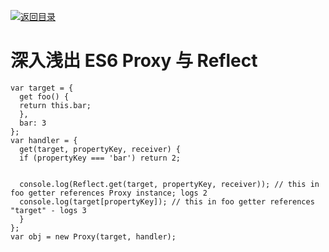 [![返回目录](https://parg.co/USw)](https://parg.co/bxN)

# 深入浅出 ES6 Proxy 与 Reflect

```
var target = {
  get foo() {
  return this.bar;
  },
  bar: 3
};
var handler = {
  get(target, propertyKey, receiver) {
  if (propertyKey === 'bar') return 2;


  console.log(Reflect.get(target, propertyKey, receiver)); // this in foo getter references Proxy instance; logs 2
  console.log(target[propertyKey]); // this in foo getter references "target" - logs 3
  }
};
var obj = new Proxy(target, handler);
```
